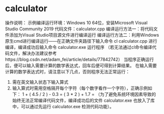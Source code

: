 # calculator
操作说明：
示例编译运行环境：Windows 10 64位，安装Microsoft Visual Studio Community 2019
代码文件：calculator.cpp
编译运行方法一：将代码文件添加为Visual Studio项目源文件进行编译运行
编译运行方法二：利用Windows原生cmd进行编译运行——在正确文件夹路径下输入命令 cl calculator.cpp 进行编译，编译成功后输入命令 calculator.exe 运行程序
（若无法通过cl命令编译代码文件，解决办法建议参考https://blog.csdn.net/adam_fei/article/details/77842742）
当程序正确运行后，便可以输入需要计算的数学表达式，回车后便可得到计算结果。
在输入需要计算的数学表达式时，请注意以下几点，否则程序无法正常运行：
1. 需在英文输入状态下输入算式
2. 输入算式时需用空格隔开每个字符（每个数字看作一个字符），正确示例如下：
    1 + ( 4.5 / 2 ) - 0.3 =
    ( 3 * 2 ) + 1.7 =
（为了避免系统环境因素导致的始终无法正常编译代码文件，编译成功后的文件 calculator.exe 也放入了库中，可以通过先运行 calculator.exe 检测代码功能）。
